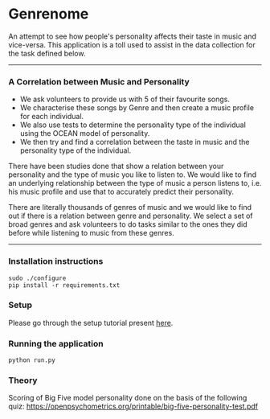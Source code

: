 # Genrenome
An attempt to see how people's personality affects their taste in music and vice-versa.
This application is a toll used to assist in the data collection for the task defined below.

---------------
### A Correlation between Music and Personality

- We ask volunteers to provide us with 5 of their favourite songs.
- We characterise these songs by Genre and then create a music profile for each individual.
- We also use tests to determine the personality type of the individual using the OCEAN model of personality.
- We then try and find a correlation between the taste in music and the personality type of the individual.

There have been studies done that show a relation between your personality and the type of music you like to listen to. We would like to find an underlying relationship between the type of music a person listens to, i.e. his music profile and use that to accurately predict their personality.

There are literally thousands of genres of music and we would like to find out if there is a relation between genre and personality. We select a set of broad genres and ask volunteers to do tasks similar to the ones they did before while listening to music from these genres.

--------------------

### Installation instructions
```
sudo ./configure
pip install -r requirements.txt
```
### Setup
Please go through the setup tutorial present [here](#).

### Running the application
```
python run.py
```


### Theory
Scoring of Big Five model personality done on the basis of the following quiz:
https://openpsychometrics.org/printable/big-five-personality-test.pdf
